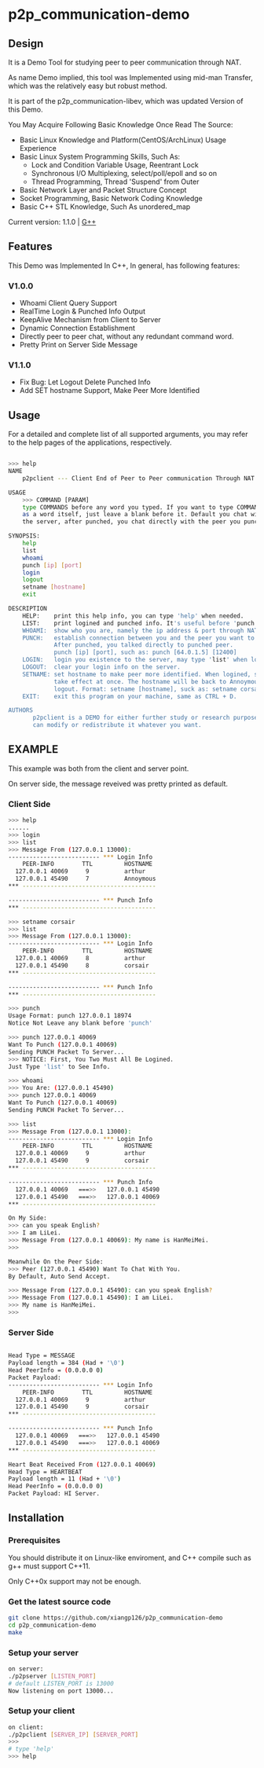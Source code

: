 # p2p_communication-demo

## Design

It is a Demo Tool for studying peer to peer communication through NAT. 

As name Demo implied, this tool was Implemented using mid-man Transfer, which was the relatively
easy but robust method.

It is part of the p2p_communication-libev, which was updated Version of this Demo.

You May Acquire Following Basic Knowledge Once Read The Source:

* Basic Linux Knowledge and Platform(CentOS/ArchLinux) Usage Experience
* Basic Linux System Programming Skills, Such As:
  + Lock and Condition Variable Usage, Reentrant Lock
  + Synchronous I/O Multiplexing, select/poll/epoll and so on
  + Thread Programming, Thread 'Suspend' from Outer
* Basic Network Layer and Packet Structure Concept
* Socket Programming, Basic Network Coding Knowledge
* Basic C++ STL Knowledge, Such As unordered_map

Current version: 1.1.0 | [G++](http://www.cprogramming.com/g++.html)

## Features

This Demo was Implemented In C++, In general, has following features:

### V1.0.0
* Whoami Client Query Support
* RealTime Login & Punched Info Output
* KeepAlive Mechanism from Client to Server
* Dynamic Connection Establishment
* Directly peer to peer chat, without any redundant command word.
* Pretty Print on Server Side Message
### V1.1.0
* Fix Bug: Let Logout Delete Punched Info 
* Add SET hostname Support, Make Peer More Identified

## Usage

For a detailed and complete list of all supported arguments,
you may refer to the help pages of the applications, respectively.

```bash

>>> help
NAME
    p2pclient --- Client End of Peer to Peer communication Through NAT

USAGE
    >>> COMMAND [PARAM]
    type COMMANDS before any word you typed. If you want to type COMMANDS
    as a word itself, just leave a blank before it. Default you chat with
    the server, after punched, you chat directly with the peer you punched.

SYNOPSIS:
    help
    list
    whoami
    punch [ip] [port]
    login
    logout
    setname [hostname]
    exit

DESCRIPTION
    HELP:    print this help info, you can type 'help' when needed.
    LIST:    print logined and punched info. It's useful before 'punch'.
    WHOAMI:  show who you are, namely the ip address & port through NAT.
    PUNCH:   establish connection between you and the peer you want to talk with.
             After punched, you talked directly to punched peer.
             punch [ip] [port], such as: punch [64.0.1.5] [12400]
    LOGIN:   login you existence to the server, may type 'list' when logined.
    LOGOUT:  clear your login info on the server.
    SETNAME: set hostname to make peer more identified. When logined, setname will
             take effect at once. The hostname will be back to Annoymous after
             logout. Format: setname [hostname], suck as: setname corsair
    EXIT:    exit this program on your machine, same as CTRL + D.

AUTHORS
       p2pclient is a DEMO for either further study or research purpose, you
       can modify or redistribute it whatever you want.

```

## EXAMPLE

This example was both from the client and server point.

On server side, the message reveived was pretty printed as default. 

### Client Side

```bash
>>> help
......
>>> login
>>> list
>>> Message From (127.0.0.1 13000):
-------------------------- *** Login Info
    PEER-INFO        TTL         HOSTNAME
  127.0.0.1 40069     9          arthur
  127.0.0.1 45490     7          Annoymous
*** --------------------------------------

-------------------------- *** Punch Info
*** --------------------------------------

>>> setname corsair
>>> list
>>> Message From (127.0.0.1 13000):
-------------------------- *** Login Info
    PEER-INFO        TTL         HOSTNAME
  127.0.0.1 40069     8          arthur
  127.0.0.1 45490     8          corsair
*** --------------------------------------

-------------------------- *** Punch Info
*** --------------------------------------

>>> punch
Usage Format: punch 127.0.0.1 18974
Notice Not Leave any blank before 'punch'

>>> punch 127.0.0.1 40069
Want To Punch (127.0.0.1 40069)
Sending PUNCH Packet To Server...
>>> NOTICE: First, You Two Must All Be Logined.
Just Type 'list' to See Info.

>>> whoami
>>> You Are: (127.0.0.1 45490)
>>> punch 127.0.0.1 40069
Want To Punch (127.0.0.1 40069)
Sending PUNCH Packet To Server...

>>> list
>>> Message From (127.0.0.1 13000):
-------------------------- *** Login Info
    PEER-INFO        TTL         HOSTNAME
  127.0.0.1 40069     9          arthur
  127.0.0.1 45490     9          corsair
*** --------------------------------------

-------------------------- *** Punch Info
  127.0.0.1 40069   ===>>   127.0.0.1 45490
  127.0.0.1 45490   ===>>   127.0.0.1 40069
*** --------------------------------------

On My Side:
>>> can you speak English?
>>> I am LiLei.
>>> Message From (127.0.0.1 40069): My name is HanMeiMei.
>>>

Meanwhile On the Peer Side:
>>> Peer (127.0.0.1 45490) Want To Chat With You.
By Default, Auto Send Accept.

>>> Message From (127.0.0.1 45490): can you speak English?
>>> Message From (127.0.0.1 45490): I am LiLei.
>>> My name is HanMeiMei.
>>> 

```

### Server Side

```bash

Head Type = MESSAGE
Payload length = 384 (Had + '\0')
Head PeerInfo = (0.0.0.0 0)
Packet Payload:
-------------------------- *** Login Info
    PEER-INFO        TTL         HOSTNAME
  127.0.0.1 40069     9          arthur
  127.0.0.1 45490     9          corsair
*** --------------------------------------

-------------------------- *** Punch Info
  127.0.0.1 40069   ===>>   127.0.0.1 45490
  127.0.0.1 45490   ===>>   127.0.0.1 40069
*** --------------------------------------

Heart Beat Received From (127.0.0.1 40069)
Head Type = HEARTBEAT
Payload length = 11 (Had + '\0')
Head PeerInfo = (0.0.0.0 0)
Packet Payload: HI Server.

```

## Installation

### Prerequisites

You should distribute it on Linux-like enviroment, and C++ compile such as g++
must support C++11.

Only C++0x support may not be enough.

### Get the latest source code

```bash
git clone https://github.com/xiangp126/p2p_communication-demo
cd p2p_communication-demo
make
```

### Setup your server

```bash
on server:
./p2pserver [LISTEN_PORT]
# default LISTEN_PORT is 13000
Now listening on port 13000...
```

### Setup your client

```bash
on client:
./p2pclient [SERVER_IP] [SERVER_PORT]
>>> 
# type 'help' 
>>> help

```

